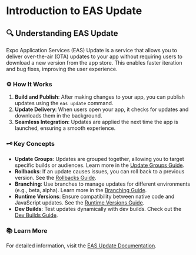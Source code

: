 # Introduction to EAS Update

## 🔍 Understanding EAS Update

Expo Application Services (EAS) Update is a service that allows you to deliver over-the-air (OTA) updates to your app without requiring users to download a new version from the app store. This enables faster iteration and bug fixes, improving the user experience.

### ⚙️ How It Works

1. **Build and Publish**: After making changes to your app, you can publish updates using the `eas update` command.
2. **Update Delivery**: When users open your app, it checks for updates and downloads them in the background.
3. **Seamless Integration**: Updates are applied the next time the app is launched, ensuring a smooth experience.

### 🗝️ Key Concepts

- **Update Groups**: Updates are grouped together, allowing you to target specific builds or audiences. Learn more in the [Update Groups Guide](update-groups.md).
- **Rollbacks**: If an update causes issues, you can roll back to a previous version. See the [Rollbacks Guide](rollbacks.md).
- **Branching**: Use branches to manage updates for different environments (e.g., beta, alpha). Learn more in the [Branching Guide](branching-example.md).
- **Runtime Versions**: Ensure compatibility between native code and JavaScript updates. See the [Runtime Versions Guide](runtime-versions.md).
- **Dev Builds**: Test updates dynamically with dev builds. Check out the [Dev Builds Guide](dev-builds.md).

### 📚 Learn More

For detailed information, visit the [EAS Update Documentation](https://docs.expo.dev/eas-update/introduction/).
